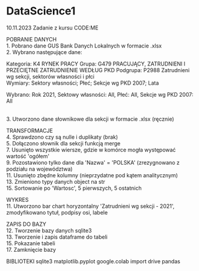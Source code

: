# DataScience1
10.11.2023 Zadanie z kursu CODE:ME

POBRANIE DANYCH
<br />1. Pobrano dane GUS Bank Danych Lokalnych w formacie .xlsx
<br />2. Wybrano następujące dane: 

Kategoria:	K4	RYNEK PRACY 
Grupa:	G479	PRACUJĄCY, ZATRUDNIENI I PRZECIĘTNE ZATRUDNIENIE WEDŁUG PKD
Podgrupa:	P2988	Zatrudnieni wg sekcji, sektorów własności i płci   
Wymiary: Sektory własności; Płeć; Sekcje wg PKD 2007; Lata

Wybrano: Rok 2021, Sektowy własności: All, Płeć: All, Sekcje wg PKD 2007: All

<br />3. Utworzono dane słownikowe dla sekcji w formacie .xlsx (ręcznie)

TRANSFORMACJE
<br />4. Sprawdzono czy są nulle i duplikaty (brak)
<br />5. Dołączono słownik dla sekcji funkcją merge
<br />7. Usunięto wszystkie wiersze, gdzie w komórce mogła występować wartość 'ogółem'
<br />9. Pozostawiono tylko dane dla 'Nazwa' = 'POLSKA' (zrezygnowano z podziału na województwa)
<br />11. Usunięto zbędne kolumny (nieprzydatne pod kątem analitycznym)
<br />13. Zmieniono typy danych object na str
<br />15. Sortowanie po 'Wartosc', 5 pierwszych, 5 ostatnich

WYKRES
<br />11. Utworzono bar chart horyzontalny 'Zatrudnieni wg sekcji - 2021', zmodyfikowano tytuł, podpisy osi, labele

ZAPIS DO BAZY
<br />12. Tworzenie bazy danych sqlite3
<br />13. Tworzenie i zapis dataframe do tabeli
<br />15. Pokazanie tabeli
<br />17. Zamknięcie bazy

BIBLIOTEKI
sqlite3
matplotlib.pyplot
google.colab import drive
pandas
